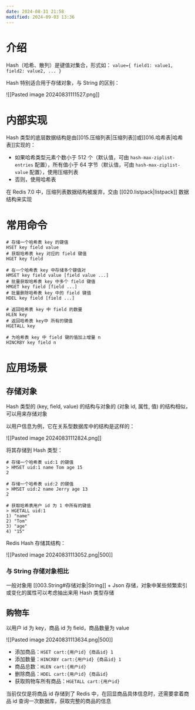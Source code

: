 ```yaml
---
date: 2024-08-31 21:58
modified: 2024-09-03 13:36
---
```



# 介绍

Hash（哈希、散列）是键值对集合，形式如： `value={ field1: value1, field2: value2, ... }`

Hash 特别适合用于存储对象，与 String 的区别：

![[Pasted image 20240831111527.png]]

# 内部实现

Hash 类型的底层数据结构是由[[015.压缩列表|压缩列表]]或[[016.哈希表|哈希表]]实现的：

- 如果哈希类型元素个数小于 512 个（默认值，可由 `hash-max-ziplist-entries` 配置），所有值小于 64 字节（默认值，可由 `hash-max-ziplist-value` 配置），使用压缩列表
- 否则，使用哈希表

在 Redis 7.0 中，压缩列表数据结构被废弃，交由 [[020.listpack|listpack]] 数据结构来实现

# 常用命令

```shell
# 存储一个哈希表 key 的键值
HSET key field value
# 获取哈希表 key 对应的 field 键值
HGET key field

# 在一个哈希表 key 中存储多个键值对
HMSET key field value [field value ...]
# 批量获取哈希表 key 中多个 field 键值
HMGET key field [field ...]
# 批量删除哈希表 key 中的 field 键值
HDEL key field [field ...]

# 返回哈希表 key 中 field 的数量
HLEN key
# 返回哈希表 key中 所有的键值
HGETALL key

# 为哈希表 key 中 field 键的值加上增量 n
HINCRBY key field n
```

# 应用场景

## 存储对象

Hash 类型的 (key, field, value) 的结构与对象的 (对象 id, 属性, 值) 的结构相似，可以用来存储对象

以用户信息为例，它在关系型数据库中的结构是这样的：

![[Pasted image 20240831112824.png]]

将其存储到 Hash 类型：

```shell
# 存储一个哈希表 uid:1 的键值
> HMSET uid:1 name Tom age 15
2

# 存储一个哈希表 uid:2 的键值
> HMSET uid:2 name Jerry age 13
2

# 获取哈希表用户 id 为 1 中所有的键值
> HGETALL uid:1
1) "name"
2) "Tom"
3) "age"
4) "15"
```

Redis Hash 存储其结构：

![[Pasted image 20240831113052.png|500]]

### 与 String 存储对象相比

一般对象用 [[003.String#存储对象|String]] + Json 存储，对象中某些频繁索引或变化的属性可以考虑抽出来用 Hash 类型存储

## 购物车

以用户 id 为 key，商品 id 为 field，商品数量为 value

![[Pasted image 20240831113634.png|500]]

- 添加商品：`HSET cart:{用户id} {商品id} 1`
- 添加数量：`HINCRBY cart:{用户id} {商品id} 1`
- 商品总数：`HLEN cart:{用户id}`
- 删除商品：`HDEL cart:{用户id} {商品id}`
- 获取购物车所有商品：`HGETALL cart:{用户id}`

当前仅仅是将商品 id 存储到了 Redis 中，在回显商品具体信息时，还需要拿着商品 id 查询一次数据库，获取完整的商品的信息
